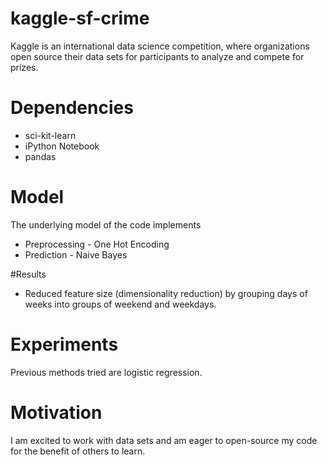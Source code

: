 # kaggle-sf-crime
Kaggle is an international data science competition, where organizations open source their data sets for participants to analyze and compete for prizes.

# Dependencies
* sci-kit-learn
* iPython Notebook
* pandas

# Model
The underlying model of the code implements
* Preprocessing - One Hot Encoding
* Prediction - Naive Bayes

#Results
* Reduced feature size (dimensionality reduction) by grouping days of weeks into groups of weekend and weekdays.

# Experiments
Previous methods tried are logistic regression.

# Motivation
I am excited to work with data sets and am eager to open-source my code for the benefit of others to learn.
